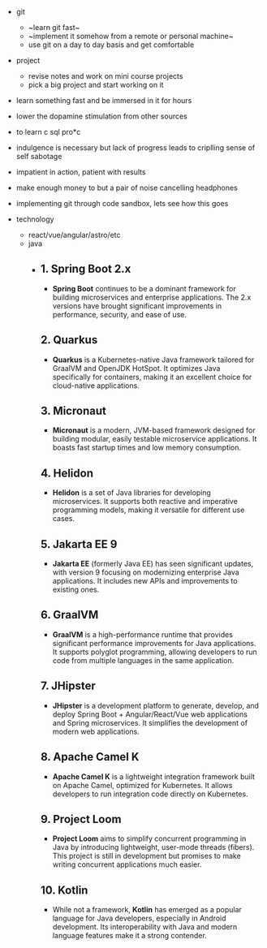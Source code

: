 * git
    * ~learn git fast~ 
    * ~implement it somehow from a remote or personal machine~
    * use git on a day to day basis and get comfortable

* project
    * revise notes and work on mini course projects
    * pick a big project and start working on it

* learn something fast and be immersed in it for hours
* lower the dopamine stimulation from other sources
* to learn c sql pro*c
* indulgence is necessary but lack of progress leads to criplling sense of self sabotage
* impatient in action, patient with results
* make enough money to but a pair of noise cancelling headphones
* implementing git through code sandbox, lets see how this goes

* technology
    * react/vue/angular/astro/etc
    * java
        * ## 1. Spring Boot 2.x
            - **Spring Boot** continues to be a dominant framework for building microservices and enterprise applications. The 2.x versions have brought significant improvements in performance, security, and ease of use.

            ## 2. Quarkus
            - **Quarkus** is a Kubernetes-native Java framework tailored for GraalVM and OpenJDK HotSpot. It optimizes Java specifically for containers, making it an excellent choice for cloud-native applications.

            ## 3. Micronaut
            - **Micronaut** is a modern, JVM-based framework designed for building modular, easily testable microservice applications. It boasts fast startup times and low memory consumption.

            ## 4. Helidon
            - **Helidon** is a set of Java libraries for developing microservices. It supports both reactive and imperative programming models, making it versatile for different use cases.

            ## 5. Jakarta EE 9
            - **Jakarta EE** (formerly Java EE) has seen significant updates, with version 9 focusing on modernizing enterprise Java applications. It includes new APIs and improvements to existing ones.

            ## 6. GraalVM
            - **GraalVM** is a high-performance runtime that provides significant performance improvements for Java applications. It supports polyglot programming, allowing developers to run code from multiple languages in the same application.

            ## 7. JHipster
            - **JHipster** is a development platform to generate, develop, and deploy Spring Boot + Angular/React/Vue web applications and Spring microservices. It simplifies the development of modern web applications.

            ## 8. Apache Camel K
            - **Apache Camel K** is a lightweight integration framework built on Apache Camel, optimized for Kubernetes. It allows developers to run integration code directly on Kubernetes.

            ## 9. Project Loom
            - **Project Loom** aims to simplify concurrent programming in Java by introducing lightweight, user-mode threads (fibers). This project is still in development but promises to make writing concurrent applications much easier.

            ## 10. Kotlin
            - While not a framework, **Kotlin** has emerged as a popular language for Java developers, especially in Android development. Its interoperability with Java and modern language features make it a strong contender.



